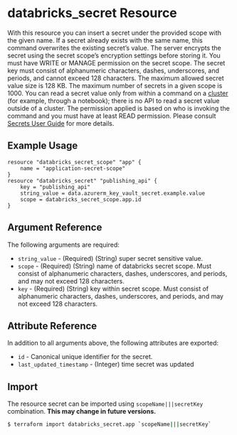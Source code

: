 # databricks_secret Resource

With this resource you can insert a secret under the provided scope with the given name. If a secret already exists with the same name, this command overwrites the existing secret’s value. The server encrypts the secret using the secret scope’s encryption settings before storing it. You must have WRITE or MANAGE permission on the secret scope. The secret key must consist of alphanumeric characters, dashes, underscores, and periods, and cannot exceed 128 characters. The maximum allowed secret value size is 128 KB. The maximum number of secrets in a given scope is 1000. You can read a secret value only from within a command on a [cluster](cluster.md) (for example, through a notebook); there is no API to read a secret value outside of a cluster. The permission applied is based on who is invoking the command and you must have at least READ permission. Please consult [Secrets User Guide](https://docs.databricks.com/security/secrets/index.html#secrets-user-guide) for more details.

## Example Usage

```hcl
resource "databricks_secret_scope" "app" {
    name = "application-secret-scope"
}
resource "databricks_secret" "publishing_api" {
    key = "publishing_api"
    string_value = data.azurerm_key_vault_secret.example.value
    scope = databricks_secret_scope.app.id
}
```

## Argument Reference

The following arguments are required:

* `string_value` - (Required) (String) super secret sensitive value.
* `scope` - (Required) (String) name of databricks secret scope. Must consist of alphanumeric characters, dashes, underscores, and periods, and may not exceed 128 characters.
* `key` - (Required) (String) key within secret scope. Must consist of alphanumeric characters, dashes, underscores, and periods, and may not exceed 128 characters.


## Attribute Reference

In addition to all arguments above, the following attributes are exported:

* `id` - Canonical unique identifier for the secret.
* `last_updated_timestamp` - (Integer) time secret was updated


## Import

The resource secret can be imported using `scopeName|||secretKey` combination. **This may change in future versions.**

```bash
$ terraform import databricks_secret.app `scopeName|||secretKey`
```